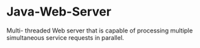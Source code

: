 # Java-Web-Server
Multi- threaded Web server that is capable of processing multiple simultaneous service requests in parallel.
